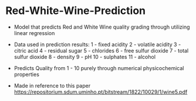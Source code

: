 # Red-White-Wine-Prediction
- Model that predicts Red and White Wine quality grading through utilizing linear regression
  
- Data used in prediction results:
   1 - fixed acidity
   2 - volatile acidity
   3 - citric acid
   4 - residual sugar
   5 - chlorides
   6 - free sulfur dioxide
   7 - total sulfur dioxide
   8 - density
   9 - pH
   10 - sulphates
   11 - alcohol
  
- Predicts Quality from 1 - 10 purely through numerical physicochemical properties
- Made in reference to this paper https://repositorium.sdum.uminho.pt/bitstream/1822/10029/1/wine5.pdf


